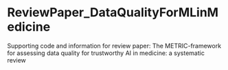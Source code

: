 # ReviewPaper_DataQualityForMLinMedicine
Supporting code and information for review paper: The METRIC-framework for assessing data quality for trustworthy AI in medicine: a systematic review
